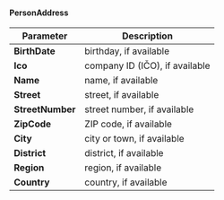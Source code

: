 #### PersonAddress
| Parameter | Description |
| ----------- | ----------- |
| **BirthDate** | birthday, if available |
| **Ico** | company ID (IČO), if available |
| **Name** | name, if available |
| **Street** | street, if available |
| **StreetNumber** | street number, if available |
| **ZipCode** | ZIP code, if available |
| **City** | city or town, if available |
| **District** | district, if available |
| **Region** | region, if available |
| **Country** | country, if available |